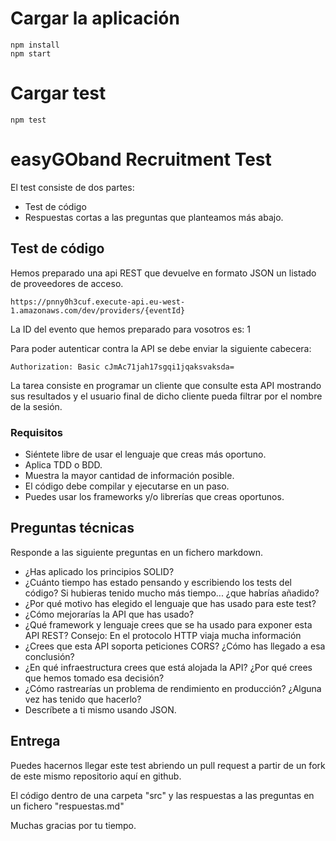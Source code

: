 # Cargar la aplicación

```
npm install
npm start
```

# Cargar test

```
npm test
```

# easyGOband Recruitment Test

El test consiste de dos partes:

- Test de código
- Respuestas cortas a las preguntas que planteamos más abajo.

## Test de código

Hemos preparado una api REST que devuelve en formato JSON un listado de proveedores de acceso.

```
https://pnny0h3cuf.execute-api.eu-west-1.amazonaws.com/dev/providers/{eventId}
```

La ID del evento que hemos preparado para vosotros es: 1

Para poder autenticar contra la API se debe enviar la siguiente cabecera:

```
Authorization: Basic cJmAc71jah17sgqi1jqaksvaksda=
```

La tarea consiste en programar un cliente que consulte esta API mostrando sus resultados y el usuario final de dicho cliente pueda filtrar por el nombre de la sesión.

### Requisitos

- Siéntete libre de usar el lenguaje que creas más oportuno.
- Aplica TDD o BDD.
- Muestra la mayor cantidad de información posible.
- El código debe compilar y ejecutarse en un paso.
- Puedes usar los frameworks y/o librerías que creas oportunos.

## Preguntas técnicas

Responde a las siguiente preguntas en un fichero markdown.

- ¿Has aplicado los principios SOLID?
- ¿Cuánto tiempo has estado pensando y escribiendo los tests del código? Si hubieras tenido mucho más tiempo... ¿que habrías añadido?
- ¿Por qué motivo has elegido el lenguaje que has usado para este test?
- ¿Cómo mejorarías la API que has usado?
- ¿Qué framework y lenguaje crees que se ha usado para exponer esta API REST? Consejo: En el protocolo HTTP viaja mucha información
- ¿Crees que esta API soporta peticiones CORS? ¿Cómo has llegado a esa conclusión?
- ¿En qué infraestructura crees que está alojada la API? ¿Por qué crees que hemos tomado esa decisión?
- ¿Cómo rastrearías un problema de rendimiento en producción? ¿Alguna vez has tenido que hacerlo?
- Descríbete a ti mismo usando JSON.

## Entrega

Puedes hacernos llegar este test abriendo un pull request a partir de un fork de este mismo repositorio aquí en github.

El código dentro de una carpeta "src" y las respuestas a las preguntas en un fichero "respuestas.md"

Muchas gracias por tu tiempo.
